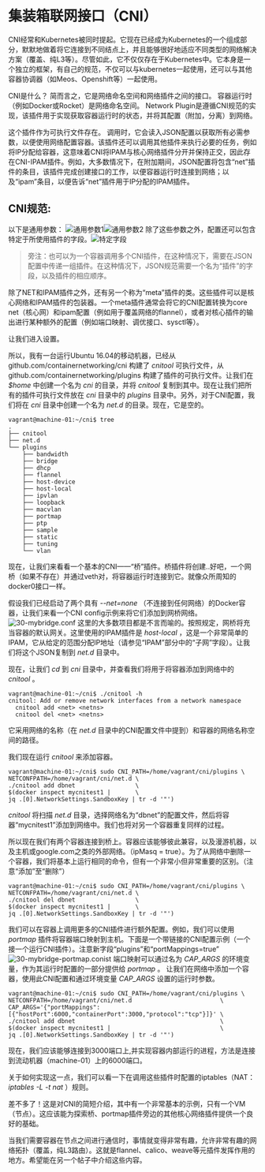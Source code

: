 ﻿# 集装箱联网接口（CNI）
CNI经常和Kubernetes被同时提起。它现在已经成为Kubernetes的一个组成部分，默默地做着将它连接到不同结点上，并且能够很好地适应不同类型的网络解决方案（覆盖、纯L3等）。尽管如此，它不仅仅存在于Kubernetes中。它本身是一个独立的框架，有自己的规范，不仅可以与kubernetes一起使用，还可以与其他容器协调器（如Meos、Openshift等）一起使用。

CNI是什么？ 简而言之，它是网络命名空间和网络插件之间的接口。 容器运行时（例如Docker或Rocket）是网络命名空间。 Network Plugin是遵循CNI规范的实现，该插件用于实现获取容器运行时的状态，并将其配置（附加，分离）到网络。

这个插件作为可执行文件存在。 调用时，它会读入JSON配置以获取所有必需参数，以便使用网络配置容器。该插件还可以调用其他插件来执行必要的任务，例如将IP分配给容器，这意味着CNI将IPAM与核心网络插件分开并保持正交，因此存在CNI-IPAM插件。例如，大多数情况下，在附加期间，JSON配置将包含“net”插件的条目，该插件完成创建接口的工作，以便容器运行时连接到网络；以及“ipam”条目，以便告诉“net”插件用于IP分配的IPAM插件。

## CNI规范:
以下是通用参数：
![通用参数1](https://img-blog.csdnimg.cn/20190804230707273.png)![通用参数2](https://img-blog.csdnimg.cn/20190804230739661.png?x-oss-process=image/watermark,type_ZmFuZ3poZW5naGVpdGk,shadow_10,text_aHR0cHM6Ly9ibG9nLmNzZG4ubmV0L1doaXNwZXJfV2FuZw==,size_16,color_FFFFFF,t_70)
除了这些参数之外，配置还可以包含特定于所使用插件的字段。![特定字段](https://img-blog.csdnimg.cn/20190804231115617.png?x-oss-process=image/watermark,type_ZmFuZ3poZW5naGVpdGk,shadow_10,text_aHR0cHM6Ly9ibG9nLmNzZG4ubmV0L1doaXNwZXJfV2FuZw==,size_16,color_FFFFFF,t_70)
>旁注：也可以为一个容器调用多个CNI插件，在这种情况下，需要在JSON配置中传递一组插件。在这种情况下，JSON规范需要一个名为“插件”的字段，以及插件的相应顺序。

除了NET和IPAM插件之外，还有另一个称为“meta”插件的类。这些插件可以是核心网络和IPAM插件的包装器。一个meta插件通常会将它的CNI配置转换为core net（核心网）和ipam配置（例如用于覆盖网络的flannel），或者对核心插件的输出进行某种额外的配置（例如端口映射、调优接口、sysctl等）。

让我们进入设置。

所以，我有一台运行Ubuntu 16.04的移动机器，已经从 github.com/containernetworking/cni 构建了 *cnitool* 可执行文件，从 github.com/containernetworking/plugins 构建了插件的可执行文件。让我们在 *$home*   中创建一个名为 *cni* 的目录，并将 *cnitool* 复制到其中。现在让我们把所有的插件可执行文件放在 *cni* 目录中的 *plugins* 目录中。另外，对于CNI配置，我们将在 *cni* 目录中创建一个名为 *net.d* 的目录。现在，它是空的。

```
vagrant@machine-01:~/cni$ tree 
. 
├── cnitool 
├── net.d 
└── plugins
    ├── bandwidth
    ├── bridge
    ├── dhcp    
    ├── flannel    
    ├── host-device    
    ├── host-local    
    ├── ipvlan    
    ├── loopback    
    ├── macvlan    
    ├── portmap    
    ├── ptp    
    ├── sample    
    ├── static    
    ├── tuning    
    └── vlan
```
现在，让我们来看看一个基本的CNI——“桥”插件。桥插件将创建..好吧，一个网桥（如果不存在）并通过veth对，将容器运行时连接到它。就像众所周知的docker0接口一样。

假设我们已经启动了两个具有 *--net=none* （不连接到任何网络）的Docker容器，让我们来看一个CNI config示例来将它们添加到网桥网络。
![30-mybridge.conf](https://img-blog.csdnimg.cn/20190804235328429.png?x-oss-process=image/watermark,type_ZmFuZ3poZW5naGVpdGk,shadow_10,text_aHR0cHM6Ly9ibG9nLmNzZG4ubmV0L1doaXNwZXJfV2FuZw==,size_16,color_FFFFFF,t_70)
这里的大多数项目都是不言而喻的。按照规定，网桥将充当容器的默认网关。这里使用的IPAM插件是 *host-local* ，这是一个非常简单的IPAM，它从给定的范围分配IP地址（请参见“IPAM”部分中的“子网”字段）。让我们将这个JSON复制到 *net.d* 目录中。

现在，让我们 *cd* 到 *cni* 目录中，并查看我们将用于将容器添加到网络中的 *cnitool* 。

```
vagrant@machine-01:~/cni$ ./cnitool -h
cnitool: Add or remove network interfaces from a network namespace
  cnitool add <net> <netns>
  cnitool del <net> <netns>
```
它采用网络的名称（在 *net.d* 目录中的CNI配置文件中提到）和容器的网络名称空间的路径。

我们现在运行 *cnitool* 来添加容器。
```
vagrant@machine-01:~/cni$ sudo CNI_PATH=/home/vagrant/cni/plugins \ 
NETCONFPATH=/home/vagrant/cni/net.d \ 
./cnitool add dbnet                 \ 
$(docker inspect mycnitest1 |       \ 
jq .[0].NetworkSettings.SandboxKey | tr -d '"')
```

*cnitool* 将扫描 *net.d* 目录，选择网络名为“dbnet”的配置文件，然后将容器“mycnitest1”添加到网络中。我们也将对另一个容器重复同样的过程。

所以现在我们有两个容器连接到桥上。容器应该能够彼此兼容，以及漫游机器，以及主机或google.com之类的外部网络。（ipMasq = true）。为了从网络中删除一个容器，我们将基本上运行相同的命令，但有一个非常小但非常重要的区别。（注意“添加”至“删除”）

```
vagrant@machine-01:~/cni$ sudo CNI_PATH=/home/vagrant/cni/plugins \
NETCONFPATH=/home/vagrant/cni/net.d \
./cnitool del dbnet                 \
$(docker inspect mycnitest1 |       \
jq .[0].NetworkSettings.SandboxKey | tr -d '"')
```
我们可以在容器上调用更多的CNI插件进行额外配置。例如，我们可以使用 *portmap* 插件将容器端口映射到主机。下面是一个带链接的CNI配置示例（一个接一个运行CNI插件）。注意新字段“plugins”和“portMappings=true”
![30-mybridge-portmap.conist](https://img-blog.csdnimg.cn/20190805143012340.jpg?x-oss-process=image/watermark,type_ZmFuZ3poZW5naGVpdGk,shadow_10,text_aHR0cHM6Ly9ibG9nLmNzZG4ubmV0L1doaXNwZXJfV2FuZw==,size_16,color_FFFFFF,t_70)
端口映射可以通过名为 *CAP_ARGS* 的环境变量，作为其运行时配置的一部分提供给 *portmap* 。 让我们在网络中添加一个容器，使用此CNI配置和通过环境变量 *CAP_ARGS* 设置的运行时参数。
```
vagrant@machine-01:~/cni$ sudo CNI_PATH=/home/vagrant/cni/plugins \ 
NETCONFPATH=/home/vagrant/cni/net.d                         \ 
CAP_ARGS='{"portMappings":
[{"hostPort":6000,"containerPort":3000,"protocol":"tcp"}]}' \
./cnitool add dbnet                                         \ 
$(docker inspect mycnitest1 |                               \
jq .[0].NetworkSettings.SandboxKey | tr -d '"')
```
现在，我们应该能够连接到3000端口上,并实现容器内部运行的进程，方法是连接到流动机器（machine-01）上的6000端口。

关于如何实现这一点，我们可以看一下在调用这些插件时配置的iptables（NAT：*iptables -L -t nat* ）规则。

差不多了！这是对CNI的简短介绍，其中有一个非常基本的示例，只有一个VM（节点）。这应该能为探索桥、portmap插件旁边的其他核心网络插件提供一个良好的基础。

当我们需要容器在节点之间进行通信时，事情就变得非常有趣，允许非常有趣的网络拓扑（覆盖，纯L3路由）。这就是flannel、calico、weave等元插件发挥作用的地方。希望能在另一个帖子中介绍这些内容。
